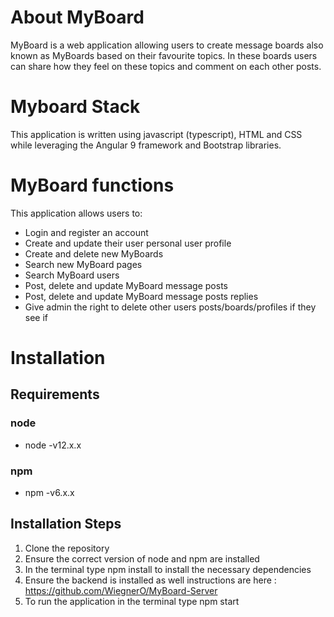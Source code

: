 # About MyBoard
MyBoard is a web application allowing users to create message boards also known as MyBoards based on their favourite topics. In these boards users can share how they feel on these topics and comment on each other posts.

# Myboard Stack
This application is written using javascript (typescript), HTML and CSS while leveraging the Angular 9 framework and Bootstrap libraries. 

# MyBoard functions
This application allows users to: <br>
- Login and register an account
- Create and update their user personal user profile
- Create and delete new MyBoards 
- Search new MyBoard pages
- Search MyBoard users
- Post, delete and update MyBoard message posts
- Post, delete and update MyBoard message posts replies
- Give admin the right to delete other users posts/boards/profiles if they see if

# Installation
## Requirements
### node
- node -v12.x.x
### npm
- npm -v6.x.x

## Installation Steps
1. Clone the repository
2. Ensure the correct version of node and npm are installed
3. In the terminal type npm install to install the necessary dependencies 
4. Ensure the backend is installed as well instructions are here : https://github.com/WiegnerO/MyBoard-Server
5. To run the application in the terminal type npm start
